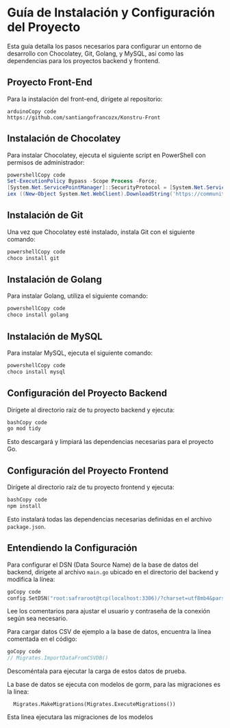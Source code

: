 

# Guía de Instalación y Configuración del Proyecto

Esta guía detalla los pasos necesarios para configurar un entorno de desarrollo con Chocolatey, Git, Golang, y MySQL, así como las dependencias para los proyectos backend y frontend.

## Proyecto Front-End

Para la instalación del front-end, dirígete al repositorio:

```arduino
arduinoCopy code
https://github.com/santiangofrancozx/Konstru-Front

```

## Instalación de Chocolatey

Para instalar Chocolatey, ejecuta el siguiente script en PowerShell con permisos de administrador:

```powershell
powershellCopy code
Set-ExecutionPolicy Bypass -Scope Process -Force;
[System.Net.ServicePointManager]::SecurityProtocol = [System.Net.ServicePointManager]::SecurityProtocol -bor 3072;
iex ((New-Object System.Net.WebClient).DownloadString('https://community.chocolatey.org/install.ps1'))

```

## Instalación de Git

Una vez que Chocolatey esté instalado, instala Git con el siguiente comando:

```powershell
powershellCopy code
choco install git

```

## Instalación de Golang

Para instalar Golang, utiliza el siguiente comando:

```powershell
powershellCopy code
choco install golang

```

## Instalación de MySQL

Para instalar MySQL, ejecuta el siguiente comando:

```powershell
powershellCopy code
choco install mysql

```

## Configuración del Proyecto Backend

Dirígete al directorio raíz de tu proyecto backend y ejecuta:

```bash
bashCopy code
go mod tidy

```

Esto descargará y limpiará las dependencias necesarias para el proyecto Go.

## Configuración del Proyecto Frontend

Dirígete al directorio raíz de tu proyecto frontend y ejecuta:

```bash
bashCopy code
npm install

```

Esto instalará todas las dependencias necesarias definidas en el archivo `package.json`.

## Entendiendo la Configuración

Para configurar el DSN (Data Source Name) de la base de datos del backend, dirígete al archivo `main.go` ubicado en el directorio del backend y modifica la línea:

```go
goCopy code
config.SetDSN("root:safraroot@tcp(localhost:3306)/?charset=utf8mb4&parseTime=True&loc=Local")

```

Lee los comentarios para ajustar el usuario y contraseña de la conexión según sea necesario.

Para cargar datos CSV de ejemplo a la base de datos, encuentra la línea comentada en el código:

```go
goCopy code
// Migrates.ImportDataFromCSVDB()

```

Descoméntala para ejecutar la carga de estos datos de prueba.

La base de datos se ejecuta con modelos de gorm, para las migraciones es la linea:
```
  Migrates.MakeMigrations(Migrates.ExecuteMigrations())
```
Esta linea ejecutara las migraciones de los modelos
